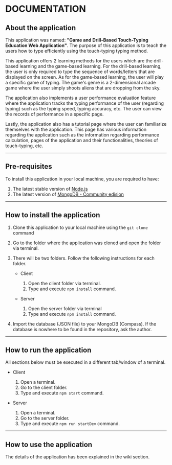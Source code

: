 # DOCUMENTATION

## About the application

This application was named: **"Game and Drill-Based Touch-Typing Education Web Application"**. The purpose of this application is to teach the users how to type efficiently using the touch-typing typing method.

This application offers 2 learning methods for the users which are the drill-based learning and the game-based learning. For the drill-based learning, the user is only required to type the sequence of words/letters that are displayed on the screen. As for the game-based learning, the user will play a specific game of typing. The game's genre is a 2-dimensional arcade game where the user simply shoots aliens that are dropping from the sky. 

The application also implements a user performance evaluation feature where the application tracks the typing performance of the user (regarding typing) such as the typing speed, typing accuracy, etc. The user can view the records of performance in a specific page.

Lastly, the application also has a tutorial page where the user can familiarize themselves with the application. This page has various information regarding the application such as the information regarding performance calculation, pages of the application and their functionalities, theories of touch-typing, etc.

___



## Pre-requisites

To install this application in your local machine, you are required to have:

1. The latest stable version of [Node.js](https://nodejs.org/en/download/)
1. The latest version of [MongoDB - Community edision](https://www.mongodb.com/try/download/community)

___

## How to install the application

1. Clone this application to your local machine using the `git clone` command
1. Go to the folder where the application was cloned and open the folder via terminal.
1. There will be two folders. Follow the following instructions for each folder.

    * Client
        1. Open the client folder via terminal.
        1. Type and execute `npm install` command.

    * Server

        1. Open the server folder via terminal
        1. Type and execute `npm install` command.
1. Import the database (JSON file) to your MongoDB (Compass). If the database is nowhere to be found in the repository, ask the author.

___


## How to run the application

All sections below must be executed in a different tab/window of a terminal.

* Client

    1. Open a terminal.
    1. Go to the client folder.
    1. Type and execute `npm start` command.

* Server

    1. Open a terminal.
    1. Go to the server folder.
    1. Type and execute `npm run startDev` command.


___

## How to use the application

The details of the application has been explained in the wiki section.
